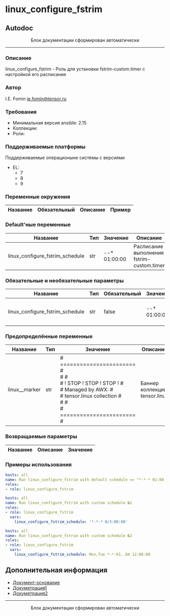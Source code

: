 linux_configure_fstrim
=========

## Autodoc

<p style="text-align: center;">Блок документации сформирован автоматически</p>

---

### Описание

linux_configure_fstrim - Роль для установки fstrim-custom.timer с настройкой его расписания

### Автор

I.E. Fomin <ie.fomin@tensor.ru>

### Требования

- Минимальная версия ansible: 2.15
- Коллекции:
- Роли:

### Поддерживаемые платформы

Поддерживаемые операционыне системы с версиями

- EL:
  - 7
  - 8
  - 9

### Переменные окружения

| Название         | Обязательный             | Описание         | Пример       |
| ------------------------ | ------------------------------------ | ------------------------ | ------------------ |

### Default'ные переменные

| Название                        | Тип    | Значение         | Описание                                                      |
| --------------------------------------- | --------- | ------------------------ | --------------------------------------------------------------------- |
| linux_configure_fstrim_schedule | str    | *-*-* 01:00:00   | Расписание выполнения fstrim-custom.timer                     |

### Обязательные и необязательные параметры

| Название                        | Тип    | Обязательный             | Значение         | Описание                                                      |
| --------------------------------------- | --------- | ------------------------------------ | ------------------------ | --------------------------------------------------------------------- |
| linux_configure_fstrim_schedule | str    | false                    | *-*-* 01:00:00   | Расписание выполнения fstrim-custom.timer                     |

### Предопределённые переменные

| Название         | Тип    | Значение                                                                                                                                                                                                                  | Описание                                     |
| ------------------------ | --------- | --------------------------------------------------------------------------------------------------------------------------------------------------------------------------------------------------------------------------------- | ---------------------------------------------------- |
| linux__marker    | str    | # ======================= #<br>#                         #<br># ! STOP ! STOP ! STOP !  #<br>#     Managed by AWX:     #<br># tensor.linux collection #<br>#                         #<br># ======================= #<br> | Баннер коллекции tensor.linux                |


### Возвращаемые параметры
| Название         | Описание         | Значение         |
| ------------------------ | ------------------------ | ------------------------ |


### Примеры использования

```yaml
hosts: all
name: Run linux_configure_fstrim with default schedule == "*-*-* 01:00:00"
roles:
- role: linux_configure_fstrim
```

```yaml
hosts: all
name: Run linux_configure_fstrim with custom schedule №1
roles:
- role: linux_configure_fstrim
  vars:
    linux_configure_fstrim_schedule: '*-*-* 0/3:00:00'
```

```yaml
hosts: all
name: Run linux_configure_fstrim with custom schedule №2
roles:
- role: linux_configure_fstrim
  vars:
    linux_configure_fstrim_schedule: Mon,Tue *-*-01..04 12:00:00
```

## Дополнительная информация

- [Документ-основание](https://online.sbis.ru/opendoc.html?guid=c7691f57-245d-4f9d-ab8d-bd1bb5d8d266&client=3)
- [Докуметрация1](https://wiki.archlinux.org/title/Systemd_(%D0%A0%D1%83%D1%81%D1%81%D0%BA%D0%B8%D0%B9)/Timers_(%D0%A0%D1%83%D1%81%D1%81%D0%BA%D0%B8%D0%B9))
- [Докуметрация2](https://man.archlinux.org/man/systemd.timer.5)

---
<p style="text-align: center;">Блок документации сформирован автоматически</p>
